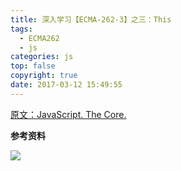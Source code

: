 ```yaml
---
title: 深入学习【ECMA-262-3】之三：This
tags:
  - ECMA262
  - js
categories: js
top: false
copyright: true
date: 2017-03-12 15:49:55
---
```

[原文：JavaScript. The Core.](http://dmitrysoshnikov.com/ecmascript/javascript-the-core/)
<!--more-->

**参考资料**
[]()

![](http://oankigr4l.bkt.clouddn.com/wexin.png)